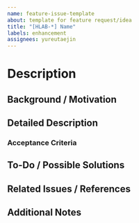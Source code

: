 ```yaml
---
name: feature-issue-template
about: template for feature request/idea
title: "[HLAB-*] Name"
labels: enhancement
assignees: yureutaejin
---
```


# Description

## Background / Motivation

## Detailed Description

### Acceptance Criteria

## To-Do / Possible Solutions

## Related Issues / References

## Additional Notes
